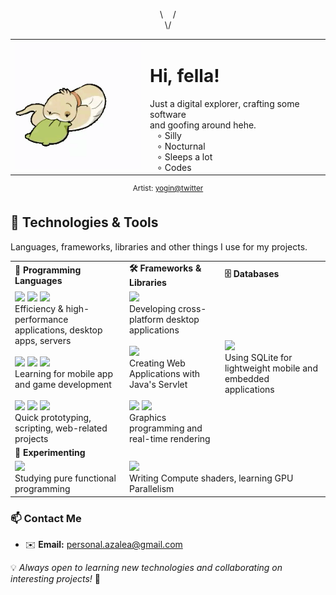 <p align="center">
\&nbsp;&nbsp;&nbsp;&nbsp;/<br>
\/
</p>
<table align="center">
  <tr>
    <td>
      <img src="yoginnnnnn - 1814364995263799600.gif" width="240"> 
    </td>
    <td valign="top">
     <h1>Hi, fella! </h1>
        Just a digital explorer, crafting some software&nbsp;&nbsp;&nbsp;<br>
        and goofing around hehe.<br>
        &nbsp;&nbsp;&nbsp;∘ Silly <br>
        &nbsp;&nbsp;&nbsp;∘ Nocturnal <br>
        &nbsp;&nbsp;&nbsp;∘ Sleeps a lot <br>
        &nbsp;&nbsp;&nbsp;∘ Codes <br>
    </td>
  </tr>
</table>
<p align="center">
  <sup> Artist: <a href="https://x.com/yoginnnnnn">yogin@twitter</a></sup>
</p>


## 🔧 Technologies & Tools

Languages, frameworks, libraries and other things I use for my projects.
<table>
  <tr>
    <td>
      <strong>🚀 Programming Languages</strong>
    </td>
    <td>
      <strong>🛠️ Frameworks & Libraries</strong>
    </td>
    <td>
      <strong>🗄️ Databases</strong>
    </td>
  </tr>
  <tr>
    <td>
      <img src="https://img.shields.io/badge/c-%2300599C.svg?style=flat&logo=c&logoColor=white"> <img src="https://img.shields.io/badge/c++-%2300599C.svg?style=flat&logo=c%2B%2B&logoColor=white"> <img src="https://img.shields.io/badge/rust-%23000000.svg?style=flat&logo=rust&logoColor=white"> <br> 
      Efficiency & high-performance applications, desktop apps, servers <br><br>
      <img src="https://img.shields.io/badge/kotlin-%237F52FF.svg?style=flat&logo=kotlin&logoColor=white"> <img src="https://img.shields.io/badge/lua-%232C2D72.svg?style=flat&logo=lua&logoColor=white"> <img src="https://img.shields.io/badge/java-%23ED8B00.svg?style=flat&logo=openjdk&logoColor=white"> <br> 
      Learning for mobile app and game development <br><br>
      <img src="https://img.shields.io/badge/typescript-%23007ACC.svg?style=flat&logo=typescript&logoColor=white"> <img src="https://img.shields.io/badge/javascript-%23323330.svg?style=flat&logo=javascript&logoColor=%23F7DF1E"> <img src="https://img.shields.io/badge/python-3670A0?style=flat&logo=python&logoColor=ffdd54"> <br> 
      Quick prototyping, scripting, web-related projects 
    </td>
    <td>
      <img src="https://img.shields.io/badge/Qt-%23217346.svg?style=flat&logo=Qt&logoColor=white"> <br> 
      Developing cross-platform desktop applications <br><br>
      <img src="https://img.shields.io/badge/Spring%20Boot-6DB33F?logo=springboot&logoColor=fff"> <br>
      Creating Web Applications with Java's Servlet <br><br>
      <img src="https://img.shields.io/badge/OpenGL-%23FFFFFF.svg?style=flat&logo=opengl"> <img src="https://img.shields.io/badge/WebGL-990000?logo=webgl&logoColor=white&style=flat"> <br> 
      Graphics programming and real-time rendering
    </td>
    <td>
      <img src="https://img.shields.io/badge/sqlite-%2307405e.svg?style=flat&logo=sqlite&logoColor=white"> <br> 
      Using SQLite for lightweight mobile and embedded applications
    </td>
  </tr>
  <tr>
    <td colspan="3">
      <strong>📑 Experimenting</strong>
    </td>
  </tr>
  <tr>
    <td>
      <img src="https://img.shields.io/badge/Haskell-5e5086?logo=haskell&logoColor=white"> <br>
      Studying pure functional programming
    </td>
    <td colspan="2">
      <img src="https://img.shields.io/badge/Metal-%23a22984.svg?style=flat&logo=data:image/svg+xml;base64,PHN2ZyBoZWlnaHQ9IjIwIiB2aWV3Qm94PSIwIDAgMjUgMjAiIHdpZHRoPSIyNSIgeG1sbnM9Imh0dHA6Ly93d3cudzMub3JnLzIwMDAvc3ZnIj48cGF0aCBkPSJtNiAxNmgxLjg3NnYtNi44MzhsNS42MyA2LjgzOHYtNS42MjFsNS4yOCA1LjYyMWgyLjIxNGwtOS4zMjItMTAuMjc1djQuOTY0bC01LjY3OC02LjY4OXoiIGZpbGw9IiNmZmYiLz48L3N2Zz4="> <br>
      Writing Compute shaders, learning GPU Parallelism
    </td>
  </tr>
</table>

### 📫 Contact Me

- ✉️ **Email:** [personal.azalea@gmail.com](mailto\:personal.azalea@gmail.com)

💡 *Always open to learning new technologies and collaborating on interesting projects!* 🚀

